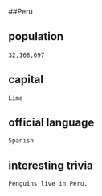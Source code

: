 ##Peru
## population
	32,168,697	

## capital
	Lima
 
## official language
	Spanish

## interesting trivia
	Penguins live in Peru.
